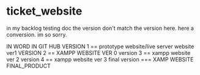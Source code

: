 # ticket_website

in my backlog testing doc the version don't match the version here.
here a conversion. im so sorry.

IN WORD         IN GIT HUB
VERSION 1  ==    prototype website/live server website ver1
VERSION 2 ==    XAMPP WEBSITE VER 0
version 3  ==     xampp website ver 2
version 4   == xampp website ver 3
final version ===  XAMP WEBSITE FINAL_PRODUCT
